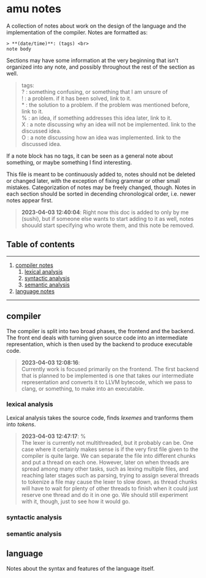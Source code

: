 # amu notes

A collection of notes about work on the design of the language and the implementation of the compiler. Notes are formatted as: 
```
> **(date/time)**: (tags) <br>
note body
```
Sections may have some information at the very beginning that isn't organized into any note, and possibly throughout the rest of the section as well. 

> tags: <br>
? : something confusing, or something that I am unsure of <br>
! : a problem. if it has been solved, link to it.<br>
\* : the solution to a problem. if the problem was mentioned before, link to it.<br>
% : an idea, if something addresses this idea later, link to it. <br>
X : a note discussing why an idea will not be implemented. link to the discussed idea. <br>
O : a note discussing how an idea was implemented. link to the discussed idea. <br>

If a note block has no tags, it can be seen as a general note about something, or maybe something I find interesting.

This file is meant to be continuously added to, notes should not be deleted or changed later, with the exception of fixing grammar or other small mistakes. Categorization of notes may be freely changed, though. Notes in each section should be sorted in decending chronological order, i.e. newer notes appear first.

> **2023-04-03 12:40:04**:
Right now this doc is added to only by me (sushi), but if someone else wants to start adding to it as well, notes shouuld start specifying who wrote them, and this note be removed. 

## Table of contents
---

1.  [compiler notes](#compiler)
    1. [lexical analysis](#lexical-analysis)
    2. [syntactic analysis](#syntactic-analysis)
    3. [semantic analysis](#semantic-analysis)
2. [language notes](#language)

---

## compiler

The compiler is split into two broad phases, the frontend and the backend. The front end deals with turning given source code into an intermediate representation, which is then used by the backend to produce executable code. 

> **2023-04-03 12:08:16**: <br>
Currently work is focused primarily on the frontend. The first backend that is planned to be implemented is one that takes our intermediate representation and converts it to LLVM bytecode, which we pass to clang, or something, to make into an executable.

### lexical analysis
Lexical analysis takes the source code, finds *lexemes* and tranforms them into *tokens*.

> **2023-04-03 12:47:17**: % <br>
The lexer is currently not multithreaded, but it probably can be. One case where it certainly makes sense is if the very first file given to the compiler is quite large. We can separate the file into different chunks and put a thread on each one. However, later on when threads are spread among many other tasks, such as lexing multiple files, and reaching later stages such as parsing, trying to assign several threads to tokenize a file may cause the lexer to slow down, as thread chunks will have to wait for plenty of other threads to finish when it could just reserve one thread and do it in one go. We should still experiment with it, though, just to see how it would go.

### syntactic analysis

### semantic analysis

## language
Notes about the syntax and features of the language itself.